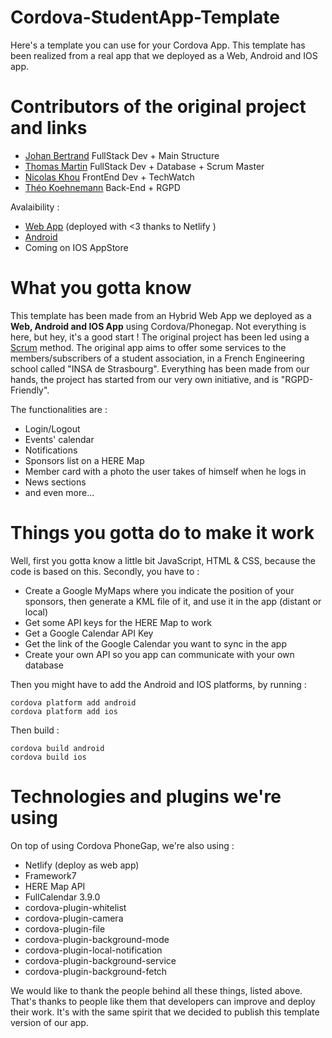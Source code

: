 
# Cordova-StudentApp-Template
Here's a template you can use for your Cordova App. This template has been realized from a real app that we deployed as a Web, Android and IOS app.
# Contributors of the original project and links

 - [Johan Bertrand](https://github.com/Blabla51?fbclid=IwAR29BG_sjAy_JkqPVyoOJbgGSVqlO3uxpo8rbqej4_Y-V0UuGAV2KiFnV-g) FullStack Dev + Main Structure
 - [Thomas Martin](https://github.com/AppliNH) FullStack Dev + Database + Scrum Master
 - [Nicolas Khou](https://www.linkedin.com/in/nicolas-khou-107579184/) FrontEnd Dev + TechWatch
 - [Théo Koehnemann](https://github.com/Theo6898) Back-End + RGPD

Avalaibility : 
 - [Web App](https://app.app-insas.fr) (deployed with <3 thanks to Netlify )
 - [Android](https://play.google.com/store/apps/details?id=com.bdeinsastrasbourg.app&gl=FR)
 - Coming on IOS AppStore 
# What you gotta know
This template has been made from an Hybrid Web App we deployed as a **Web, Android and IOS App** using Cordova/Phonegap. Not everything is here, but hey, it's a good start !
The original project has been led using a [Scrum](https://tree.taiga.io/project/applinh-application-bde-insa-strasbourg) method. 
The original app aims to offer some services to the members/subscribers of a student association, in a French Engineering school called "INSA de Strasbourg".
Everything has been made from our hands, the project has started from our very own initiative, and is "RGPD-Friendly". 

The functionalities are :

 - Login/Logout
 - Events' calendar
 - Notifications
 - Sponsors list on a HERE Map
 - Member card with a photo the user takes of himself when he logs in
 - News sections
 - and even more...

# Things you gotta do to make it work
Well, first you gotta know a little bit JavaScript, HTML & CSS, because the code is based on this.
Secondly, you have to :

 - Create a Google MyMaps where you indicate the position of your sponsors, then generate a KML file of it, and use it in the app (distant or local)
 - Get some API keys for the HERE Map to work
 - Get a Google Calendar API Key
 - Get the link of the Google Calendar you want to sync in the app
 - Create your own API so you app can communicate with your own database
 
 Then you might have to add the Android and IOS platforms, by running :
 

    cordova platform add android
    cordova platform add ios
  Then build :
  

    cordova build android
    cordova build ios
  
# Technologies and plugins we're using
On top of using Cordova PhoneGap, we're also using :

 - Netlify (deploy as web app)
 - Framework7
 - HERE Map API
 - FullCalendar 3.9.0
 - cordova-plugin-whitelist
 - cordova-plugin-camera
 - cordova-plugin-file
 - cordova-plugin-background-mode
 - cordova-plugin-local-notification
 - cordova-plugin-background-service
 - cordova-plugin-background-fetch

We would like to thank the people behind all these things, listed above.
That's thanks to people like them that developers can improve and deploy their work. It's with the same spirit that we decided to publish this template version of our app.
